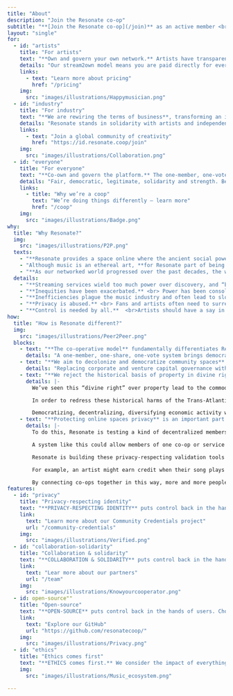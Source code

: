 ```yaml
---
title: "About"
description: "Join the Resonate co-op"
subtitle: "**[Join the Resonate co-op](/join)** as an active member <br>to benefit from:"
layout: "single"
for:
  - id: "artists"
    title: "For artists"
    text: "**Own and govern your own network.** Artists have transparency and agency with power in the direction and decision making." 
    details: "Our stream2own model means you are paid directly for every play, at greater rates than corporate platforms, and our model protects against click farms and playlist payola. Music and artists come first at Resonate, not advertisers and shareholders."
    links:
      - text: "Learn more about pricing"
        href: "/pricing"
    img:
      src: "images/illustrations/Happymusician.png"
  - id: "industry"
    title: "For industry"
    text: "**We are rewiring the terms of business**, transforming an industry that’s currently based on exclusivity and inequity into one based on openness, transparency, and collaboration." 
    details: "Resonate stands in solidarity with artists and independent labels fighting the commodification of music and the excessive profits of the majors and tech giants."
    links:
      - text: "Join a global community of creativity"
        href: "https://id.resonate.coop/join"
    img:
      src: "images/illustrations/Collaboration.png"
  - id: "everyone"
    title: "For everyone"
    text: "**Co-own and govern the platform.** The one-member, one-vote system gives everyone a voice, and supports the community with deeply considered, core values."
    details: "Fair, democratic, legitimate, solidarity and strength. Better insight, more minds, better decisions. Value built for our stakeholders, not an investor exit windfall. We have regular member and volunteer meetings where you can contribute to the decision making and progress of the platform etc. Initiatives made in our members forum become the development of the platform."
    links:
      - title: "Why we’re a coop"
        text: "We’re doing things differently — learn more"
        href: "/coop"      
    img:
      src: "images/illustrations/Badge.png"
why:
  title: "Why Resonate?"
  img:
    src: "images/illustrations/P2P.png"
  texts:
    - "**Resonate provides a space online where the ancient social power of music can connect people** to organize and trade resources in ‘digital dignity’ without the market pressure for ever-increasing profits, data surveillance and resource extraction."
    - "Although music is an ethereal art, **for Resonate part of being ‘human-powered’ means being concerned for the physical health of people’s bodies, minds and material environments**. We are therefore greatly inspired by how Repaired Nations focuses on social relations to the life-giving land and concrete conditions of ‘rootedness’."
    - "**As our networked world progressed over the past decades, the way people listen to music changed drastically.** The current result is an unsustainable corporate controlled streaming model of value extraction that can’t support the independent music industry ecosystem long-term and is designed to be opaque and inequitable."
  details:
    - "**Streaming services wield too much power over discovery, and “big pool” methods of splitting royalties are unfair and inequitable.** <br> Music has been turned into content, and fans into passive consumers. Artists are immaterial to these companies who serve and centre their advertisers and shareholders. Fake plays and payola game the system and degrade culture."
    - "**Inequities have been exacerbated.** <br> Power has been consolidated not in the hands of creators, but in those of dominant tech companies, platform capitalists and major labels. Independent artists find themselves competing on an unlevel playfield against artists backed by labels who own the very system they are forced to be a part of."    
    - "**Inefficiencies plague the music industry and often lead to slow, inaccurate royalty payouts.** <br> Artists suffer from a complete lack of transparency from payments and stream royalty rates to the working of algorithms and playlisting."
    - "**Privacy is abused.** <br> Fans and artists often need to surrender personal information to stay informed and have become the product, as companies harvest vast amounts of data on individuals, often with bare knowledge or consent."
    - "**Control is needed by all.**  <br>Artists should have a say in how their music is distributed, listeners should have control over how their data is used. Instead of accepting the crumbs from the billion dollar banquets of big tech, artists and creators whose work is the backbone of the success of these platforms deserve a seat at the table and a share of the pie."
how:
  title: "How is Resonate different?"
  img:
    src: "images/illustrations/Peer2Peer.png"
  blocks:
    - text: "**The co-operative model** fundamentally differentiates Resonate from other services."
      details: "A one-member, one-share, one-vote system brings democracy to the platform, and gives all active members and artists a voice."
    - text: "**We aim to decolonize and democratize community spaces** and creative channels that are currently the domain of private capital."
      details: "Replacing corporate and venture capital governance with co-operative services to build accountability across communities. Providing a model for growing the reach and depth of intentional local cultural life support while building security against speculation, hostile takeover and market pressure."
    - text: "**We reject the historical basis of property in divine right** and human supremacy in ecological relations."
      details: |-
        We’ve seen this “divine right” over property lead to the commodification and extraction of not only most of the Earth’s life support systems, but has also led to the birth of human commodities.

        In order to redress these historical harms of the Trans-Atlantic Slave Trade, colonisation, the creation of ‘underdeveloped peoples,’ the genocide of Indigenous Peoples, among others, we must engage and align ourselves with dispossessed communities constructing a visionary-life affirming economy because we realise that these historical harms were fundamental the expansion and success of our modern-day extractive economy.

        Democratizing, decentralizing, diversifying economic activity while also lessening consumption, and (re)distributing resources and power further helps us move in right relationship not only with one another, but with this planet.
    - text: "**Protecting online spaces privacy** is an important part of keeping them safe for people."
      details: |-
        To do this, Resonate is testing a kind of decentralized membership or [Community Credentials](/community-credentials) that allows co-op memberships, special purchases and simple agreements between Members to be validated without exposing the private data of the people involved. 

        A system like this could allow members of one co-op or service to be recognized by others without personal information being exposed or stored in centralized databases. 

        Resonate is building these privacy-respecting validation tools to help co-operatives work together. We imagine a future with many life supporting services provided by different co-ops sharing this kind of safe authentication. 

        For example, an artist might earn credit when their song plays in a co-op coffee shop. Then they could exchange their music earnings as credits for food at a co-op store, or rehearsal space at a land trust, or other services at a time bank in their neighborhood. 

        By connecting co-ops together in this way, more and more people might have the opportunity to use spaces and services that are democratically-owned and managed. We might begin to inhabit a completely ‘co-operative lifestyle’ without the online tracking and data profiling common today.
features:
  - id: "privacy"
    title: "Privacy-respecting identity"
    text: "**PRIVACY-RESPECTING IDENTITY** puts control back in the hands of users. Choose who your data is shared with and how; verify your identity without exposing sensitive information, or surveillance."
    link: 
      text: "Learn more about our Community Credentials project"
      url: "/community-credentials"
    img:
      src: "images/illustrations/Verified.png"
  - id: "collaboration-solidarity"
    title: "Collaboration & solidarity"
    text: "**COLLABORATION & SOLIDARITY** puts control back in the hands of users. Choose who your data is shared with and how; verify your identity without exposing sensitive information, or surveillance."
    link: 
      text: "Lear more about our partners"
      url: "/team"
    img:
      src: "images/illustrations/Knowyourcooperator.png"
  - id: open-source""
    title: "Open-source"
    text: "**OPEN-SOURCE** puts control back in the hands of users. Choose who your data is shared with and how; verify your identity without exposing sensitive information, or surveillance."
    link: 
      text: "Explore our GitHub"
      url: "https://github.com/resonatecoop/"
    img:
      src: "images/illustrations/Privacy.png"
  - id: "ethics"
    title: "Ethics comes first"
    text: "**ETHICS comes first.** We consider the impact of everything that we do, from ensuring our operation is environmentally-friendly to making an effort to build an inclusive platform, globally, for communities disadvantaged by big streaming and historically abused by Captialism and Colonialism."
    img:
      src: "images/illustrations/Music_ecosystem.png"

---
```

